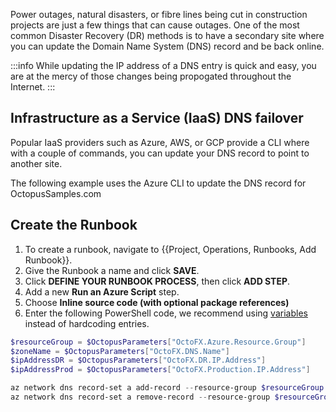 Power outages, natural disasters, or fibre lines being cut in construction projects are just a few things that can cause outages.  One of the most common Disaster Recovery (DR) methods is to have a secondary site where you can update the Domain Name System (DNS) record and be back online.

:::info
While updating the IP address of a DNS entry is quick and easy, you are at the mercy of those changes being propogated throughout the Internet.
:::

## Infrastructure as a Service (IaaS) DNS failover
Popular IaaS providers such as Azure, AWS, or GCP provide a CLI where with a couple of commands, you can update your DNS record to point to another site.

The following example uses the Azure CLI to update the DNS record for OctopusSamples.com

## Create the Runbook

1. To create a runbook, navigate to {{Project, Operations, Runbooks, Add Runbook}}.
2. Give the Runbook a name and click **SAVE**.
3. Click **DEFINE YOUR RUNBOOK PROCESS**, then click **ADD STEP**.
4. Add a new **Run an Azure Script** step.
5. Choose **Inline source code (with optional package references)**
6. Enter the following PowerShell code, we recommend using [variables](/docs/projects/variables/index.md) instead of hardcoding entries.

```PowerShell
$resourceGroup = $OctopusParameters["OctoFX.Azure.Resource.Group"]
$zoneName = $OctopusParameters["OctoFX.DNS.Name"]
$ipAddressDR = $OctopusParameters["OctoFX.DR.IP.Address"]
$ipAddressProd = $OctopusParameters["OctoFX.Production.IP.Address"]

az network dns record-set a add-record --resource-group $resourceGroup --zone-name $zoneName --record-set-name www --ipv4-address $ipAddressProd
az network dns record-set a remove-record --resource-group $resourceGroup --zone-name $zoneName --record-set-name www --ipv4-address $ipAddressDR
```
